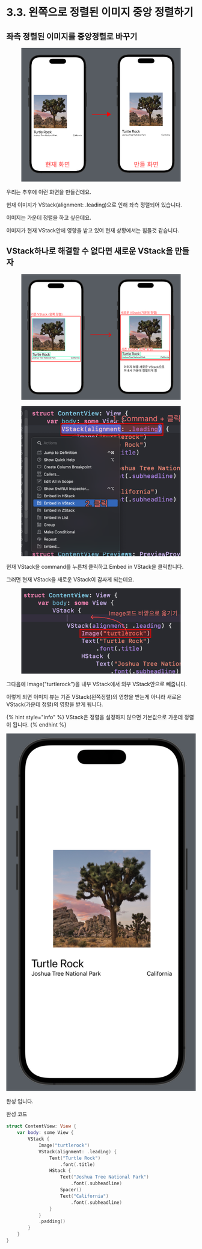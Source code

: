 # 3.3. 왼쪽으로 정렬된 이미지 중앙 정렬하기

## 좌측 정렬된 이미지를 중앙정렬로 바꾸기

<figure><img src="../.gitbook/assets/Group 77.png" alt=""><figcaption></figcaption></figure>



우리는 추후에 이런 화면을 만들건데요.

현재 이미지가 VStack(alignment: .leading)으로 인해 좌측 정렬되어 있습니다.



이미지는 가운데 정렬을 하고 싶은데요.

이미지가 현재 VStack안에 영향을 받고 있어 현재 상황에서는 힘들것 같습니다.



## VStack하나로 해결할 수 없다면 새로운 VStack을 만들자

<figure><img src="../.gitbook/assets/Group 81 (1).png" alt=""><figcaption></figcaption></figure>



<figure><img src="../.gitbook/assets/Group 82.png" alt=""><figcaption></figcaption></figure>

현재 VStack을 command를 누른채 클릭하고 Embed in VStack을 클릭합니다.

그러면 현재 VStack을 새로운 VStack이 감싸게 되는데요.



<figure><img src="../.gitbook/assets/Group 83.png" alt=""><figcaption></figcaption></figure>

그다음에 Image("turtlerock")을 내부 VStack에서 외부 VStack안으로 빼줍니다.



이렇게 되면 이미지 뷰는 기존 VStack(왼쪽정렬)의 영향을 받는게 아니라 새로운 VStack(가운데 정렬)의 영향을 받게 됩니다.

{% hint style="info" %}
VStack은 정렬을 설정하지 않으면 기본값으로 가운데 정렬이 됩니다.
{% endhint %}

![](<../.gitbook/assets/image (5).png>)

완성 입니다.



완성 코드

```swift
struct ContentView: View {
    var body: some View {
        VStack {
            Image("turtlerock")
            VStack(alignment: .leading) {
                Text("Turtle Rock")
                    .font(.title)
                HStack {
                    Text("Joshua Tree National Park")
                        .font(.subheadline)
                    Spacer()
                    Text("California")
                        .font(.subheadline)
                }
            }
            .padding()
        }
    }
}
```
